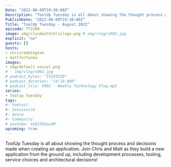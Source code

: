 ```yaml
---
Date: "2022-08-09T19:30:00Z"
Description: "ToolUp Tuesday is all about showing the thought process and decisions made when creating an application. Join Chris and Matt as they build a new application from the ground up, including development processes, tooling, service choices and architectural decisions!"
PublishDate: "2022-08-09T19:30:00Z"
Title: "ToolUp Tuesday - August 2022"
episode: TT2208
image: img/cloudwithchrislogo.png # img/vlog/v002.jpg
explicit: "no"
guests: []
hosts:
- chrisreddington
- mattfortunka
images:
- img/default-social.png
# - img/vlog/v002.jpg
# podcast_bytes: "15103520"
# podcast_duration: "14:19.000"
# podcast_file: V002 - Weekly Technology Vlog.mp3
series:
- Toolup Tuesday
tags:
#- Podcast
#- Sessionize
#- Azure
#- Community
# youtube: VyQI5SOsw3M
upcoming: true
---
```

ToolUp Tuesday is all about showing the thought process and decisions made when creating an application. Join Chris and Matt as they build a new application from the ground up, including development processes, tooling, service choices and architectural decisions!
